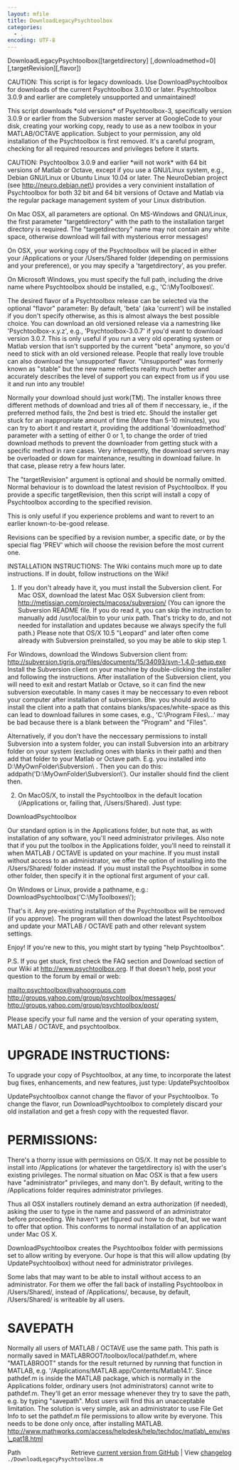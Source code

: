 ```yaml
---
layout: mfile
title: DownloadLegacyPsychtoolbox
categories:
  - .
encoding: UTF-8
---
```


DownloadLegacyPsychtoolbox\(\[targetdirectory\] \[,downloadmethod=0\] \[,targetRevision\]\[,flavor\]\)

CAUTION: This script is for legacy downloads. Use DownloadPsychtoolbox
for downloads of the current Psychtoolbox 3.0.10 or later. Psychtoolbox
3.0.9 and earlier are completely unsupported and unmaintained\!

This script downloads \*old versions\* of Psychtoolbox-3, specifically
version 3.0.9 or earlier from the Subversion master server at GoogleCode
to your disk, creating your working copy, ready to use as a new toolbox
in your MATLAB/OCTAVE application. Subject to your permission, any old
installation of the Psychtoolbox is first removed. It's a careful
program, checking for all required resources and privileges before it
starts.

CAUTION: Psychtoolbox 3.0.9 and earlier \*will not work\* with 64 bit
versions of Matlab or Octave, except if you use a GNU/Linux system, e.g.,
Debian GNU/Linux or Ubuntu Linux 10.04 or later. The NeuroDebian project
\(see http://neuro.debian.net\) provides a very convinient installation of
Psychtoolbox for both 32 bit and 64 bit versions of Octave and Matlab via
the regular package management system of your Linux distribution.

On Mac OSX, all parameters are optional. On MS-Windows and GNU/Linux, the
first parameter "targetdirectory" with the path to the installation
target directory is required. The "targetdirectory" name may not contain
any white space, otherwise download will fail with mysterious error
messages\!

On OSX, your working copy of the Psychtoolbox will be placed in either
your /Applications or your /Users/Shared folder \(depending on permissions
and your preference\), or you may specify a 'targetdirectory', as you
prefer.

On Microsoft Windows, you must specify the full path, including
the drive name where Psychtoolbox should be installed, e.g.,
'C:\\MyToolboxes\\'.

The desired flavor of a Psychtoolbox release can be selected via the
optional "flavor" parameter: By default, 'beta' \(aka 'current'\) will be
installed if you don't specify otherwise, as this is almost always the
best possible choice. You can download an old versioned release via a
namestring like 'Psychtoolbox-x.y.z', e.g., 'Psychtoolbox-3.0.7' if you'd
want to download version 3.0.7. This is only useful if you run a very old
operating system or Matlab version that isn't supported by the current
"beta" anymore, so you'd need to stick with an old versioned release.
People that really love trouble can also download the 'unsupported'
flavor. "Unsupported" was formerly known as "stable" but the new name
reflects reality much better and accurately describes the level of support
you can expect from us if you use it and run into any trouble\!


Normally your download should just work\(TM\). The installer knows three
different methods of download and tries all of them if neccessary, ie.,
if the preferred method fails, the 2nd best is tried etc. Should the
installer get stuck for an inappropriate amount of time \(More than 5-10
minutes\), you can try to abort it and restart it, providing the
additional 'downloadmethod' parameter with a setting of either 0 or 1,
to change the order of tried download methods to prevent the downloader
from getting stuck with a specific method in rare cases. Very
infrequently, the download servers may be overloaded or down for
maintenance, resulting in download failure. In that case, please retry a
few hours later.


The "targetRevision" argument is optional and should be normally omitted.
Normal behaviour is to download the latest revision of Psychtoolbox.
If you provide a specific targetRevision, then this script will
install a copy of Psychtoolbox according to the specified revision.

This is only useful if you experience problems and want
to revert to an earlier known-to-be-good release.

Revisions can be specified by a revision number, a specific date, or by
the special flag 'PREV' which will choose the revision before the
most current one.


INSTALLATION INSTRUCTIONS: The Wiki contains much more up to date
instructions. If in doubt, follow instructions on the Wiki\!

1. If you don't already have it, you must install the Subversion client.
For Mac OSX, download the latest Mac OSX Subversion client from:
<http://metissian.com/projects/macosx/subversion/>
\(You can ignore the Subversion README file. If you do read it, you can
skip the instruction to manually add /usr/local/bin to your unix path.
That's tricky to do, and not needed for installation and updates because
we always specify the full path.\) Please note that OS/X 10.5 "Leopard"
and later often come already with Subversion preinstalled, so you may
be able to skip step 1.

For Windows, download the Windows Subversion client from:
<http://subversion.tigris.org/files/documents/15/34093/svn-1.4.0-setup.exe>
Install the Subversion client on your machine by double-clicking the
installer and following the instructions. After installation of the
Subversion client, you will need to exit and restart Matlab or Octave, so it
can find the new subversion executable. In many cases it may be
neccessary to even reboot your computer after installation of subversion.
Btw. you should avoid to install the client into a path that contains
blanks/spaces/white-space as this can lead to download failures in some
cases, e.g., 'C:\\Program Files\\...' may be bad because there is a blank
between the "Program" and "Files".

Alternatively, if you don't have the neccessary permissions to install
Subversion into a system folder, you can install Subversion into an
arbitrary folder on your system \(excluding ones with blanks in their
path\) and then add that folder to your Matlab or Octave path. E.g. you installed
into D:\\MyOwnFolder\\Subversion\\ . Then you can do this:
addpath\('D:\\MyOwnFolder\\Subversion\\'\). Our installer should find the
client then.

2. On MacOS/X, to install the Psychtoolbox in the default location
\(/Applications or, failing that, /Users/Shared\). Just type:

DownloadPsychtoolbox

Our standard option is in the Applications folder, but note that, as with
installation of any software, you'll need administrator privileges. Also
note that if you put the toolbox in the Applications folder, you'll need
to reinstall it when MATLAB / OCTAVE is updated on your machine. If you must
install without access to an administrator, we offer the option of
installing into the /Users/Shared/ folder instead. If you must install
the Psychtoolbox in some other folder, then specify it in the optional
first argument of your call.

On Windows or Linux, provide a pathname, e.g.:
DownloadPsychtoolbox\('C:\\MyToolboxes\\'\);

That's it. Any pre-existing installation of the Psychtoolbox will be
removed \(if you approve\). The program will then download the latest
Psychtoolbox and update your MATLAB / OCTAVE path and other relevant system settings.

Enjoy\! If you're new to this, you might start by typing "help
Psychtoolbox".

P.S. If you get stuck, first check the FAQ section and Download section of
our Wiki at http://www.psychtoolbox.org. If that doesn't help, post your
question to the forum by email or web:

<mailto:psychtoolbox@yahoogroups.com>
<http://groups.yahoo.com/group/psychtoolbox/messages/>
<http://groups.yahoo.com/group/psychtoolbox/post/>

Please specify your full name and the version of your operating system,
MATLAB / OCTAVE, and psychtoolbox.

# UPGRADE INSTRUCTIONS:

To upgrade your copy of Psychtoolbox, at any time, to incorporate the
latest bug fixes, enhancements, and new features, just type:
UpdatePsychtoolbox

UpdatePsychtoolbox cannot change the flavor of your
Psychtoolbox. To change the flavor, run DownloadPsychtoolbox to
completely discard your old installation and get a fresh copy with the
requested flavor.

# PERMISSIONS:

There's a thorny issue with permissions on OS/X. It may not be possible to
install into /Applications \(or whatever the targetdirectory is\) with the
user's existing privileges. The normal situation on Mac OSX is that a few
users have "administrator" privileges, and many don't. By default,
writing to the /Applications folder requires administrator privileges.

Thus all OSX installers routinely demand an extra authorization \(if
needed\), asking the user to type in the name and password of an
administrator before proceeding. We haven't yet figured out how to do
that, but we want to offer that option. This conforms to normal
installation of an application under Mac OS X.

DownloadPsychtoolbox creates the Psychtoolbox folder with permissions set
to allow writing by everyone. Our hope is that this will allow updating
\(by UpdatePsychtoolbox\) without need for administrator privileges.

Some labs that may want to be able to install without access to an
administrator. For them we offer the fall back of installing Psychtoolbox
in /Users/Shared/, instead of /Applications/, because, by default,
/Users/Shared/ is writeable by all users.

# SAVEPATH

Normally all users of MATLAB / OCTAVE use the same path. This path is normally
saved in MATLABROOT/toolbox/local/pathdef.m, where "MATLABROOT" stands
for the result returned by running that function in MATLAB, e.g.
'/Applications/MATLAB.app/Contents/Matlab14.1'. Since pathdef.m is inside
the MATLAB package, which is normally in the Applications folder,
ordinary users \(not administrators\) cannot write to pathdef.m. They'll
get an error message whenever they try to save the path, e.g. by typing
"savepath". Most users will find this an unacceptable limitation. The
solution is very simple, ask an administrator to use File Get Info to set
the pathdef.m file permissions to allow write by everyone. This needs to
be done only once, after installing MATLAB.
<http://www.mathworks.com/access/helpdesk/help/techdoc/matlab\_env/ws\_pat18.html>




<div class="code_header" style="text-align:right;">
  <span style="float:left;">Path&nbsp;&nbsp;</span> <span class="counter">Retrieve <a href=
  "https://raw.github.com/Psychtoolbox-3/Psychtoolbox-3/beta/./DownloadLegacyPsychtoolbox.m">current version from GitHub</a> | View <a href=
  "https://github.com/Psychtoolbox-3/Psychtoolbox-3/commits/beta/./DownloadLegacyPsychtoolbox.m">changelog</a></span>
</div>
<div class="code">
  <code>./DownloadLegacyPsychtoolbox.m</code>
</div>
